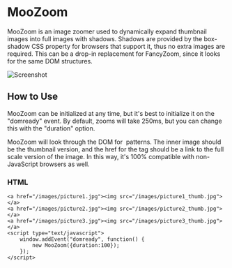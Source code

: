 MooZoom
=========

MooZoom is an image zoomer used to dynamically expand thumbnail images into
full images with shadows.  Shadows are provided by the box-shadow CSS property
for browsers that support it, thus no extra images are required.  This can be a
drop-in replacement for FancyZoom, since it looks for the same DOM structures.

![Screenshot](http://luke.ehresman.org/images/screenshots/moozoom_thumb.png)

How to Use
----------

MooZoom can be initialized at any time, but it's best to initialize it on the
"domready" event.  By default, zooms will take 250ms, but you can change this with
the "duration" option.

MooZoom will look through the DOM for <a><img></a> patterns.  The inner image
should be the thumbnail version, and the href for the <a> tag should be a link
to the full scale version of the image.  In this way, it's 100% compatible with
non-JavaScript browsers as well.

### HTML
	<a href="/images/picture1.jpg"><img src="/images/picture1_thumb.jpg"></a>
	<a href="/images/picture2.jpg"><img src="/images/picture2_thumb.jpg"></a>
	<a href="/images/picture3.jpg"><img src="/images/picture3_thumb.jpg"></a>
	<script type="text/javascript">
		window.addEvent("domready", function() {
			new MooZoom({duration:100});
		});
	</script>
